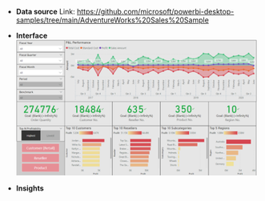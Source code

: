 * **Data source**
Link: https://github.com/microsoft/powerbi-desktop-samples/tree/main/AdventureWorks%20Sales%20Sample

* **Interface**
![](./pic/dashboard_interface.PNG)

* **Insights**


